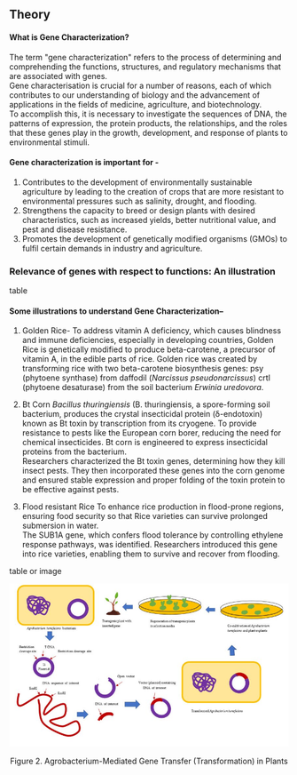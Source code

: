 ## Theory

#### What is Gene Characterization?
The term "gene characterization" refers to the process of determining and comprehending the functions, structures, and regulatory mechanisms that are associated with genes.  
Gene characterisation is crucial for a number of reasons, each of which contributes to our understanding of biology and the advancement of applications in the fields of medicine, agriculture, and biotechnology.  
To accomplish this, it is necessary to investigate the sequences of DNA, the patterns of expression, the protein products, the relationships, and the roles that these genes play in the growth, development, and response of plants to environmental stimuli.

#### Gene characterization is important for - 
1.	Contributes to the development of environmentally sustainable agriculture by leading to the creation of crops that are more resistant to environmental pressures such as salinity, drought, and flooding.
2.	Strengthens the capacity to breed or design plants with desired characteristics, such as increased yields, better nutritional value, and pest and disease resistance.
3.	Promotes the development of genetically modified organisms (GMOs) to fulfil certain demands in industry and agriculture.

### Relevance of genes with respect to functions: An illustration

table 

#### Some illustrations to understand Gene Characterization– 

1.	Golden Rice- 
To address vitamin A deficiency, which causes blindness and immune deficiencies, especially in developing countries, Golden Rice is genetically modified to produce beta-carotene, a precursor of vitamin A, in the edible parts of rice.
Golden rice was created by transforming rice with two beta-carotene biosynthesis genes:
psy (phytoene synthase) from daffodil (*Narcissus pseudonarcissus*)
crtI (phytoene desaturase) from the soil bacterium *Erwinia uredovora*.

2.	Bt Corn 
*Bacillus thuringiensis* (B. thuringiensis, a spore-forming soil bacterium, produces the crystal insecticidal protein (δ-endotoxin) known as Bt toxin by transcription from its cryogene. To provide resistance to pests like the European corn borer, reducing the need for chemical insecticides. Bt corn is engineered to express insecticidal proteins from the bacterium.  
Researchers characterized the Bt toxin genes, determining how they kill insect pests. They then incorporated these genes into the corn genome and ensured stable expression and proper folding of the toxin protein to be effective against pests. 

3.	Flood resistant Rice
To enhance rice production in flood-prone regions, ensuring food security so that Rice varieties can survive prolonged submersion in water.  
	The SUB1A gene, which confers flood tolerance by controlling ethylene response pathways, was identified. Researchers introduced this gene into rice varieties, enabling them to survive and recover from flooding.

table or image




<div align="center">
<img src="images/2.jpg" class="img-fluid">
<p>Figure 2. Agrobacterium-Mediated Gene Transfer (Transformation) in Plants </p>
</div>
